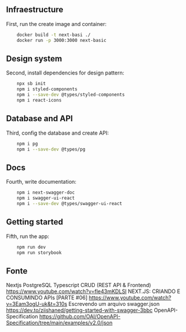 ## Infraestructure
First, run the create image and container:

```bash
    docker build -t next-basi ./
    docker run -p 3000:3000 next-basic 
```

## Design system
Second, install dependencies for design pattern:

```bash
    npx sb init
    npm i styled-components
    npm i --save-dev @types/styled-components
    npm i react-icons
```

## Database and API
Third, config the database and create API:

```bash
    npm i pg
    npm i --save-dev @types/pg
```

## Docs
Fourth, write documentation:

```bash
    npm i next-swagger-doc
    npm i swagger-ui-react
    npm i --save-dev @types/swagger-ui-react
```

## Getting started
Fifth, run the app:

```bash
    npm run dev
    npm run storybook
```

## Fonte

Nextjs PostgreSQL Typescript CRUD (REST API & Frontend) <https://www.youtube.com/watch?v=fle43mKDLSI>
NEXT.JS: CRIANDO E CONSUMINDO APIs [PARTE #06] <https://www.youtube.com/watch?v=3Eam3ogU-uk&t=310s>
Escrevendo um arquivo swagger.json <https://dev.to/ziishaned/getting-started-with-swagger-3bbc>
OpenAPI-Specification <https://github.com/OAI/OpenAPI-Specification/tree/main/examples/v2.0/json>